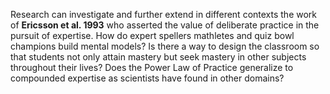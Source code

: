 <p><span style=font-weight: 400;>Research can investigate and further extend in different contexts the work of </span><strong>Ericsson et al. 1993</strong><span style=font-weight: 400;> who asserted the value of deliberate practice in the pursuit of expertise. How do expert spellers mathletes and quiz bowl champions build mental models? Is there a way to design the classroom so that students not only attain mastery but seek mastery in other subjects throughout their lives? Does the </span><span style=font-weight: 400;>Power Law of Practice</span><span style=font-weight: 400;> generalize to compounded expertise as scientists have found in other domains?</span></p>